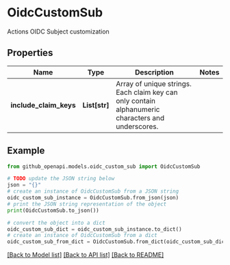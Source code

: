 # OidcCustomSub

Actions OIDC Subject customization

## Properties

Name | Type | Description | Notes
------------ | ------------- | ------------- | -------------
**include_claim_keys** | **List[str]** | Array of unique strings. Each claim key can only contain alphanumeric characters and underscores. | 

## Example

```python
from github_openapi.models.oidc_custom_sub import OidcCustomSub

# TODO update the JSON string below
json = "{}"
# create an instance of OidcCustomSub from a JSON string
oidc_custom_sub_instance = OidcCustomSub.from_json(json)
# print the JSON string representation of the object
print(OidcCustomSub.to_json())

# convert the object into a dict
oidc_custom_sub_dict = oidc_custom_sub_instance.to_dict()
# create an instance of OidcCustomSub from a dict
oidc_custom_sub_from_dict = OidcCustomSub.from_dict(oidc_custom_sub_dict)
```
[[Back to Model list]](../README.md#documentation-for-models) [[Back to API list]](../README.md#documentation-for-api-endpoints) [[Back to README]](../README.md)


